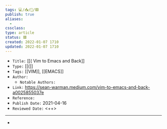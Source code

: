 ```yaml
---
tags: 💻️/📥️/📰️/🟥️
publish: true
aliases:
  - 
cssclass: 
type: article
status: 🟥️
created: 2022-01-07 1710
updated: 2022-01-07 1710
---
```


- `Title:` [[( Vim to Emacs and Back]]
- `Type:` [[(]]
- `Tags:` [[VIM]], [[EMACS]]
- `Author:` 
	- `Notable Authors:` 
- `Link:` <https://sean-warman.medium.com/vim-to-emacs-and-back-a0025855037e>
- `Reference:` 
- `Publish Date:` 2021-04-16
- `Reviewed Date:` <++>

---

- 

